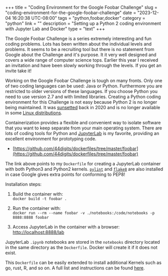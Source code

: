 +++
title = "Coding Environment for the Google Foobar Challenge"
slug = "coding-environment-for-the-google-foobar-challenge"
date = "2023-12-04 16:20:38 UTC-08:00"
tags = "python,foobar,docker"
category = "python"
link = ""
description = "Setting up a Python 2 coding environment with Jupyter Lab and Docker"
type = "text"
+++


The Google Foobar Challenge is a series extremely interesting and fun coding problems.
Lots has been written about the individual levels and problems.
It seems to be a recruiting tool but there is no statement from Google about the
Challenge and it's purpose.
It it very well designed and covers a wide range of computer science tops.
Earlier this year I received an invitation and have
been slowly working through the levels.
If you get an invite take it!

<!--TEASER_END-->

Working on the Google Foobar Challenge is tough on many fronts.
Only one of two coding languages can be used: Java or Python.
Furthermore you are restricted to older versions of these languages.
If you choose Python you need to use version 2.7 and with limited libraries.
Creating a Python coding environment for this Challenge is not easy
because Python 2 is no longer being maintained.
It was
[sunsetted](https://www.python.org/doc/sunset-python-2/)
back in 2020 and is no longer available in some
[Linux distributions](https://wiki.debian.org/Python).

Containerization provides a flexible and convenient way to isolate software
that you want to keep separate from your main operating system.
There are lots of coding tools for Python and
[JupyterLab](https://jupyterlab.readthedocs.io/en/stable/)
is my favorite, providing an excellent environment for prototyping code.

- [https://github.com/44digits/dockerfiles/tree/master/foobar](https://github.com/44digits/dockerfiles/tree/master/foobar)

The link above points to my
`Dockerfile` for creating a JupyterLab container with both Python3 and Python2 kernels.
[`pylint`](https://github.com/pylint-dev/pylint)
and
[`flake8`](https://github.com/pycqa/flake8)
are also installed in case Google gives extra points for conforming to PEP8!

Installation steps:

1. Build the container with:<br>
`docker build -t foobar .`

1. Run the container with:<br>
`docker run --rm --name foobar -v ./notebooks:/code/notebooks -p 8888:8888 foobar`

1. Access JupyterLab in the container with a browser: [http://localhost:8888/lab](http://localhost:8888/lab)

JupyterLab `.ipynb` notebooks are stored in the `notebooks` directory
located in the same directory as the `Dockerfile`.
Docker will create it if it does not exist.

This `Dockerfile` can be easily extended to install additional Kernels such as go, rust, R, and so on.
A full list and instructions can be found [here](https://github.com/jupyter/jupyter/wiki/Jupyter-kernels).
